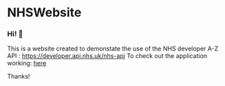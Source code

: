 # NHSWebsite
### Hi! 👋
This is a website created to demonstate the use of the NHS developer A-Z API : https://developer.api.nhs.uk/nhs-api
To check out the application working:  [here][LinkWebsite]


[LinkWebsite]: https://nickmccaig.github.io/NHSWebsite/

Thanks!
